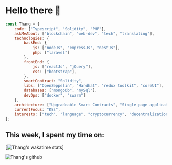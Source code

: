 # Hello there 👋




```javascript
const Thang = {
    code: ["Typescript", "Solidity", "PHP"],
    askMeAbout: ["blockchain", "web-dev", "tech", "translating"],
    technologies: {
        backEnd: {
            js: ["nodeJs", "expressJs", "nestJs"],
            php: ["laravel"]
        },
        frontEnd: {
            js: ["reactJs", "jQuery"],
            css: ["bootstrap"],
        },
        smartContract: "Solidity",
        libs: ["OpenZeppelin", "Hardhat", "redux toolkit", "coreUI"],
        databases: ["mongoDb", "mySql"],
        devOps: ["docker", "swarm"]
    },
    architecture: ["Upgradeable Smart Contracts", "Single page applications"],
    currentFocus: "K8s",
    interests: ["tech", "language", "cryptocurrency", "decentralization"]
};
```
<!-- <img align='left' src="https://media.giphy.com/media/l4FGrHErakgV8GRO0/giphy.gif" width="230"> -->



## This week, I spent my time on:

[![Thang's wakatime stats](https://github-readme-stats.vercel.app/api/wakatime?username=21jake&theme=dark&line_height=27&v=2)]

![Thang's github](https://github-readme-stats.vercel.app/api?username=21jake&theme=dark&show_icons=true)
